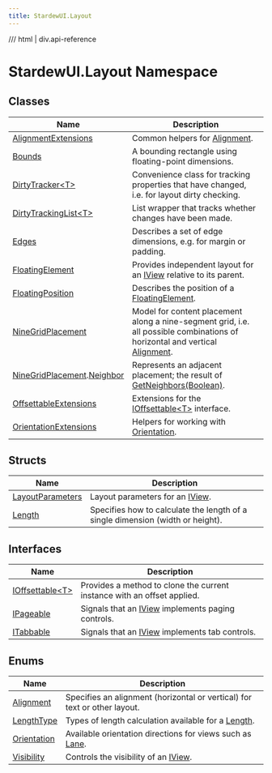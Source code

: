 ```yaml
---
title: StardewUI.Layout
---
```


<link rel="stylesheet" href="/StardewUI/stylesheets/reference.css" />

/// html | div.api-reference

# StardewUI.Layout Namespace

## Classes

| Name | Description |
| --- | --- |
| [AlignmentExtensions](alignmentextensions.md) | Common helpers for [Alignment](alignment.md). |
| [Bounds](bounds.md) | A bounding rectangle using floating-point dimensions. |
| [DirtyTracker&lt;T&gt;](dirtytracker-1.md) | Convenience class for tracking properties that have changed, i.e. for layout dirty checking. |
| [DirtyTrackingList&lt;T&gt;](dirtytrackinglist-1.md) | List wrapper that tracks whether changes have been made. |
| [Edges](edges.md) | Describes a set of edge dimensions, e.g. for margin or padding. |
| [FloatingElement](floatingelement.md) | Provides independent layout for an [IView](../iview.md) relative to its parent. |
| [FloatingPosition](floatingposition.md) | Describes the position of a [FloatingElement](floatingelement.md). |
| [NineGridPlacement](ninegridplacement.md) | Model for content placement along a nine-segment grid, i.e. all possible combinations of horizontal and vertical [Alignment](alignment.md). |
| [NineGridPlacement](ninegridplacement.md).[Neighbor](ninegridplacement.neighbor.md) | Represents an adjacent placement; the result of [GetNeighbors(Boolean)](ninegridplacement.md#getneighborsbool). |
| [OffsettableExtensions](offsettableextensions.md) | Extensions for the [IOffsettable&lt;T&gt;](ioffsettable-1.md) interface. |
| [OrientationExtensions](orientationextensions.md) | Helpers for working with [Orientation](orientation.md). |

## Structs

| Name | Description |
| --- | --- |
| [LayoutParameters](layoutparameters.md) | Layout parameters for an [IView](../iview.md). |
| [Length](length.md) | Specifies how to calculate the length of a single dimension (width or height). |

## Interfaces

| Name | Description |
| --- | --- |
| [IOffsettable&lt;T&gt;](ioffsettable-1.md) | Provides a method to clone the current instance with an offset applied. |
| [IPageable](ipageable.md) | Signals that an [IView](../iview.md) implements paging controls. |
| [ITabbable](itabbable.md) | Signals that an [IView](../iview.md) implements tab controls. |

## Enums

| Name | Description |
| --- | --- |
| [Alignment](alignment.md) | Specifies an alignment (horizontal or vertical) for text or other layout. |
| [LengthType](lengthtype.md) | Types of length calculation available for a [Length](length.md). |
| [Orientation](orientation.md) | Available orientation directions for views such as [Lane](../widgets/lane.md). |
| [Visibility](visibility.md) | Controls the visibility of an [IView](../iview.md). |

